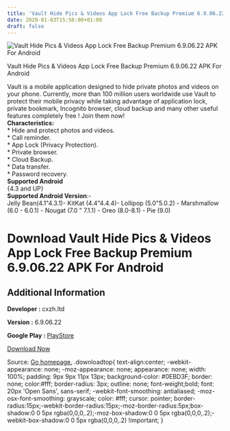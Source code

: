 ```yaml
---
title: 'Vault Hide Pics & Videos App Lock Free Backup Premium 6.9.06.22 APK For Android'
date: 2020-01-03T15:56:00+01:00
draft: false
---
```


![Vault Hide Pics & Videos App Lock Free Backup Premium 6.9.06.22 APK For Android](https://i1.wp.com/apkhome.net/wp-content/uploads/2020/01/Vault-Hide-Pics-Videos-App-Lock-Free-Backup-Premium-6.9.06.22.png "Vault Hide Pics & Videos App Lock Free Backup Premium 6.9.06.22 APK For Android")

  

Vault Hide Pics & Videos App Lock Free Backup Premium 6.9.06.22 APK For Android

Vault is a mobile application designed to hide private photos and videos on your phone. Currently, more than 100 million users worldwide use Vault to protect their mobile privacy while taking advantage of application lock, private bookmark, Incognito browser, cloud backup and many other useful features completely free ! Join them now!  
**Characteristics:**  
\* Hide and protect photos and videos.  
\* Call reminder.  
\* App Lock (Privacy Protection).  
\* Private browser.  
\* Cloud Backup.  
\* Data transfer.  
\* Password recovery.  
**Supported Android**  
{4.3 and UP}  
**Supported Android Version**:-  
Jelly Bean(4.1"4.3.1)- KitKat (4.4"4.4.4)- Lollipop (5.0"5.0.2) - Marshmallow (6.0 - 6.0.1) - Nougat (7.0 " 7.1.1) - Oreo (8.0-8.1) - Pie (9.0)

Download Vault Hide Pics & Videos App Lock Free Backup Premium 6.9.06.22 APK For Android
========================================================================================

Additional Information
----------------------

**Developer :** cxzh.ltd

**Version :** 6.9.06.22

**Google Play :** [PlayStore](https://play.google.com/store/apps/details?id=com.netqin.ps)

  

[Download Now](https://store4app.co/post/vault-hide-pics-amp-videos-app-lock-free-backup-premium-6-9-06-22-apk-for-android_1578063226)

  
Source: [Go homepage.](https://store4app.co/post/vault-hide-pics-amp-videos-app-lock-free-backup-premium-6-9-06-22-apk-for-android_1578063226) .downloadtop{ text-align:center; -webkit-appearance: none; -moz-appearance: none; appearance: none; width: 100%; padding: 9px 9px 11px 13px; background-color: #0EBD3F; border: none; color:#fff; border-radius: 3px; outline: none; font-weight;bold; font: 20px 'Open Sans', sans-serif; -webkit-font-smoothing: antialiased; -moz-osx-font-smoothing: grayscale; color: #fff; cursor: pointer; border-radius:15px;-webkit-border-radius:15px;-moz-border-radius:5px;box-shadow:0 0 5px rgba(0,0,0,.2);-moz-box-shadow:0 0 5px rgba(0,0,0,.2);-webkit-box-shadow:0 0 5px rgba(0,0,0,.2) !important; }